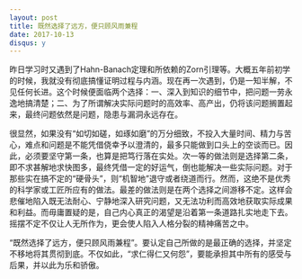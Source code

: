 ```yaml
---
layout: post
title: 既然选择了远方，便只顾风雨兼程
date: 2017-10-13
disqus: y
---
```


昨日学习时又遇到了Hahn-Banach定理和所依赖的Zorn引理等。大概五年前初学的时候，我就没有彻底搞懂证明过程与内涵。现在再一次遇到，仍是一知半解，不见任何长进。这个时候便面临两个选择：一、深入到知识的细节中，把问题一劳永逸地搞清楚；二、为了所谓解决实际问题时的高效率、高产出，仍将该问题搁置起来，最终问题依然是问题，隐患与漏洞永远存在。

很显然，如果没有“如切如磋，如琢如磨”的万分细致，不投入大量时间、精力与苦心，难点和问题是不能凭借侥幸予以澄清的，最多只能做到口头上的空谈而已。因此，必须要坚守第一条，也算是把笃行落在实处。次一等的做法则是选择第二条，即不求甚解地求快图多，最终凭借一定的好运气，倒也能解决一些实际问题。对于那些实在搞不定的“硬骨头”，则“机智地”退守或者绕道而行。然而，这绝不是优秀的科学家或工匠所应有的做法。最差的做法则是在两个选择之间游移不定。这样会悲催地陷入既无法耐心、宁静地深入研究问题，又无法功利而高效地获取实际成果和利益。而毋庸置疑的是，自己内心真正的渴望是沿着第一条道路扎实地走下去。摇摆不定不仅让人无所作为，更会使人陷入人格分裂的精神痛苦之中。

“既然选择了远方，便只顾风雨兼程”。要认定自己所做的是最正确的选择，并坚定不移地将其贯彻到底。不仅如此，“求仁得仁又何怨”，要能承担其中所有的感受与后果，并以此为乐和骄傲。
